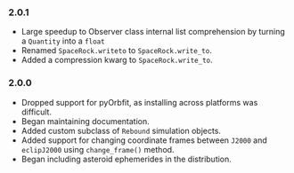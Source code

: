 ### 2.0.1
- Large speedup to Observer class internal list comprehension by turning a `Quantity` into a `float`
- Renamed `SpaceRock.writeto` to `SpaceRock.write_to`.
- Added a compression kwarg to `SpaceRock.write_to`.

### 2.0.0
- Dropped support for pyOrbfit, as installing across platforms was difficult.
- Began maintaining documentation.
- Added custom subclass of `Rebound` simulation objects.
- Added support for changing coordinate frames between `J2000` and `eclipJ2000` using `change_frame()` method.
- Began including asteroid ephemerides in the distribution.
